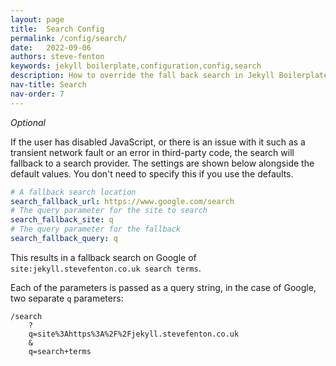 ```yaml
---
layout: page
title:  Search Config
permalink: /config/search/
date:   2022-09-06
authors: steve-fenton
keywords: jekyll boilerplate,configuration,config,search
description: How to override the fall back search in Jekyll Boilerplate
nav-title: Search
nav-order: 7
---
```


*Optional*

If the user has disabled JavaScript, or there is an issue with it such as a transient network fault or an error in third-party code, the search will fallback to a search provider. The settings are shown below alongside the default values. You don't need to specify this if you use the defaults.

```yaml
# A fallback search location
search_fallback_url: https://www.google.com/search
# The query parameter for the site to search
search_fallback_site: q
# The query parameter for the fallback
search_fallback_query: q
```

This results in a fallback search on Google of `site:jekyll.stevefenton.co.uk search terms`.

Each of the parameters is passed as a query string, in the case of Google, two separate `q` parameters:

```
/search
    ?
    q=site%3Ahttps%3A%2F%2Fjekyll.stevefenton.co.uk
    &
    q=search+terms
```
